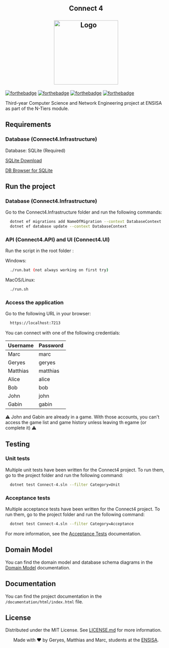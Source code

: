 <h2 align="center">
  Connect 4<br/>
  <br/>
  <img alt="Logo" src="https://github.com/user-attachments/assets/6c942d0f-7568-4d76-bf9d-166a13dacaa9" width="200" height="200"/>
</h2>

[![forthebadge](https://forthebadge.com/images/badges/made-with-c-sharp.svg)](https://forthebadge.com)
[![forthebadge](https://forthebadge.com/images/badges/built-with-love.svg)](https://forthebadge.com)
[![forthebadge](https://forthebadge.com/images/badges/powered-by-coffee.svg)](https://forthebadge.com)
[![forthebadge](https://forthebadge.com/images/badges/license-mit.svg)](https://forthebadge.com)

Third-year Computer Science and Network Engineering project at ENSISA as part of the N-Tiers module.


## Requirements
### Database (Connect4.Infrastructure)

Database: SQLite (Required)

[SQLite Download](https://www.sqlite.org/download.html)

[DB Browser for SQLite](https://sqlitebrowser.org/dl/)

## Run the project
### Database (Connect4.Infrastructure)
Go to the Connect4.Infrastructure folder and run the following commands:

```bash
  dotnet ef migrations add NameOfMigration --context DatabaseContext
  dotnet ef database update --context DatabaseContext
```

### API (Connect4.API) and UI (Connect4.UI)
Run the script in the root folder :

Windows:
```bash
  ./run.bat (not always working on first try)
```

MacOS/Linux:
```bash
  ./run.sh
```

### Access the application
Go to the following URL in your browser:

```bash
  https://localhost:7213
```

You can connect with one of the following credentials:

| Username | Password |
|----------|----------|
| Marc     | marc     |
| Geryes   | geryes   |
| Matthias | matthias |
| Alice    | alice    |
| Bob      | bob      |
| John     | john     |
| Gabin    | gabin    |

⚠️ John and Gabin are already in a game. With those accounts, you can't access the game list and game history unless leaving th egame (or complete it) ⚠️

## Testing

### Unit tests
Multiple unit tests have been written for the Connect4 project. To run them, go to the project folder and run the following command:

```bash
  dotnet test Connect-4.sln --filter Category=Unit
```

### Acceptance tests
Multiple acceptance tests have been written for the Connect4 project. To run them, go to the project folder and run the following command:

```bash
  dotnet test Connect-4.sln --filter Category=Acceptance
```

For more information, see the [Acceptance Tests](doxygen/AT.md) documentation.


## Domain Model

You can find the domain model and database schema diagrams in the [Domain Model](DomainModel.md) documentation.

## Documentation

You can find the project documentation in the `/documentation/html/index.html` file.

## License

Distributed under the MIT License. See [LICENSE.md](LICENSE.md) for more information.


<footer>
<p align="center">
Made with ❤️ by Geryes, Matthias and Marc, students at the <a href="https://www.ensisa.uha.fr">ENSISA</a>.
</p>
</footer>